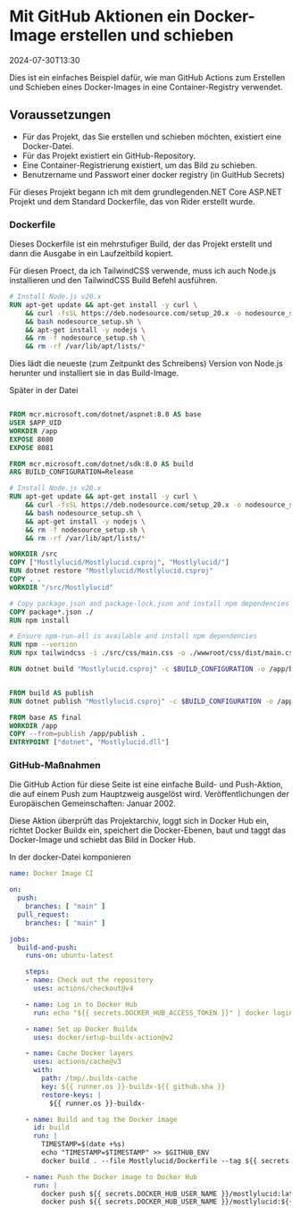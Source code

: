 # Mit GitHub Aktionen ein Docker-Image erstellen und schieben

<datetime class="hidden">2024-07-30T13:30</datetime>

Dies ist ein einfaches Beispiel dafür, wie man GitHub Actions zum Erstellen und Schieben eines Docker-Images in eine Container-Registry verwendet.

## Voraussetzungen

- Für das Projekt, das Sie erstellen und schieben möchten, existiert eine Docker-Datei.
- Für das Projekt existiert ein GitHub-Repository.
- Eine Container-Registrierung existiert, um das Bild zu schieben.
- Benutzername und Passwort einer docker registry (in GuitHub Secrets)

Für dieses Projekt begann ich mit dem grundlegenden.NET Core ASP.NET Projekt und dem Standard Dockerfile, das von Rider erstellt wurde.

### Dockerfile

Dieses Dockerfile ist ein mehrstufiger Build, der das Projekt erstellt und dann die Ausgabe in ein Laufzeitbild kopiert.

Für diesen Proect, da ich TailwindCSS verwende, muss ich auch Node.js installieren und den TailwindCSS Build Befehl ausführen.

```dockerfile
# Install Node.js v20.x
RUN apt-get update && apt-get install -y curl \
    && curl -fsSL https://deb.nodesource.com/setup_20.x -o nodesource_setup.sh \
    && bash nodesource_setup.sh \
    && apt-get install -y nodejs \
    && rm -f nodesource_setup.sh \
    && rm -rf /var/lib/apt/lists/*
```

Dies lädt die neueste (zum Zeitpunkt des Schreibens) Version von Node.js herunter und installiert sie in das Build-Image.

Später in der Datei

```dockerfile

FROM mcr.microsoft.com/dotnet/aspnet:8.0 AS base
USER $APP_UID
WORKDIR /app
EXPOSE 8080
EXPOSE 8081

FROM mcr.microsoft.com/dotnet/sdk:8.0 AS build
ARG BUILD_CONFIGURATION=Release

# Install Node.js v20.x
RUN apt-get update && apt-get install -y curl \
    && curl -fsSL https://deb.nodesource.com/setup_20.x -o nodesource_setup.sh \
    && bash nodesource_setup.sh \
    && apt-get install -y nodejs \
    && rm -f nodesource_setup.sh \
    && rm -rf /var/lib/apt/lists/*

WORKDIR /src
COPY ["Mostlylucid/Mostlylucid.csproj", "Mostlylucid/"]
RUN dotnet restore "Mostlylucid/Mostlylucid.csproj"
COPY . .
WORKDIR "/src/Mostlylucid"

# Copy package.json and package-lock.json and install npm dependencies
COPY package*.json ./
RUN npm install

# Ensure npm-run-all is available and install npm dependencies
RUN npm --version
RUN npx tailwindcss -i ./src/css/main.css -o ./wwwroot/css/dist/main.css

RUN dotnet build "Mostlylucid.csproj" -c $BUILD_CONFIGURATION -o /app/build


FROM build AS publish
RUN dotnet publish "Mostlylucid.csproj" -c $BUILD_CONFIGURATION -o /app/publish /p:UseAppHost=false

FROM base AS final
WORKDIR /app
COPY --from=publish /app/publish .
ENTRYPOINT ["dotnet", "Mostlylucid.dll"]
```

### GitHub-Maßnahmen

Die GitHub Action für diese Seite ist eine einfache Build- und Push-Aktion, die auf einem Push zum Hauptzweig ausgelöst wird.
Veröffentlichungen der Europäischen Gemeinschaften: Januar 2002.

Diese Aktion überprüft das Projektarchiv, loggt sich in Docker Hub ein, richtet Docker Buildx ein, speichert die Docker-Ebenen, baut und taggt das Docker-Image und schiebt das Bild in Docker Hub.

In der docker-Datei komponieren

```yaml
name: Docker Image CI

on:
  push:
    branches: [ "main" ]
  pull_request:
    branches: [ "main" ]

jobs:
  build-and-push:
    runs-on: ubuntu-latest

    steps:
    - name: Check out the repository
      uses: actions/checkout@v4

    - name: Log in to Docker Hub
      run: echo "${{ secrets.DOCKER_HUB_ACCESS_TOKEN }}" | docker login -u "${{ secrets.DOCKER_HUB_USER_NAME }}" --password-stdin

    - name: Set up Docker Buildx
      uses: docker/setup-buildx-action@v2

    - name: Cache Docker layers
      uses: actions/cache@v3
      with:
        path: /tmp/.buildx-cache
        key: ${{ runner.os }}-buildx-${{ github.sha }}
        restore-keys: |
          ${{ runner.os }}-buildx-

    - name: Build and tag the Docker image
      id: build
      run: |
        TIMESTAMP=$(date +%s)
        echo "TIMESTAMP=$TIMESTAMP" >> $GITHUB_ENV
        docker build . --file Mostlylucid/Dockerfile --tag ${{ secrets.DOCKER_HUB_USER_NAME }}/mostlylucid:latest --tag ${{ secrets.DOCKER_HUB_USER_NAME }}/mostlylucid:$TIMESTAMP

    - name: Push the Docker image to Docker Hub
      run: |
        docker push ${{ secrets.DOCKER_HUB_USER_NAME }}/mostlylucid:latest
        docker push ${{ secrets.DOCKER_HUB_USER_NAME }}/mostlylucid:${{ env.TIMESTAMP }}
```

<!--category-- Docker, GitHub Actions -->
